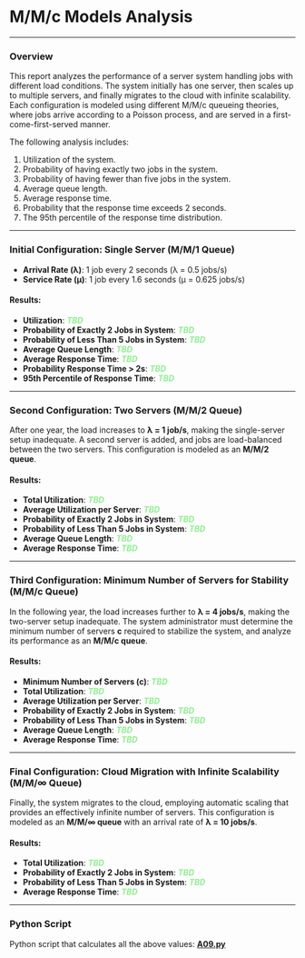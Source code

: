 # M/M/c Models Analysis
___

### Overview

This report analyzes the performance of a server system handling jobs with different load conditions. The system initially has one server, then scales up to multiple servers, and finally migrates to the cloud with infinite scalability. Each configuration is modeled using different M/M/c queueing theories, where jobs arrive according to a Poisson process, and are served in a first-come-first-served manner.

The following analysis includes:
1. Utilization of the system.
2. Probability of having exactly two jobs in the system.
3. Probability of having fewer than five jobs in the system.
4. Average queue length.
5. Average response time.
6. Probability that the response time exceeds 2 seconds.
7. The 95th percentile of the response time distribution.

---

### Initial Configuration: Single Server (M/M/1 Queue)

- **Arrival Rate (λ)**: 1 job every 2 seconds (λ = 0.5 jobs/s)
- **Service Rate (μ)**: 1 job every 1.6 seconds (μ = 0.625 jobs/s)

#### Results:

- **Utilization**: <span style="color:lightgreen;font-weight:bold">_TBD_</span>
- **Probability of Exactly 2 Jobs in System**: <span style="color:lightgreen;font-weight:bold">_TBD_</span>
- **Probability of Less Than 5 Jobs in System**: <span style="color:lightgreen;font-weight:bold">_TBD_</span>
- **Average Queue Length**: <span style="color:lightgreen;font-weight:bold">_TBD_</span>
- **Average Response Time**: <span style="color:lightgreen;font-weight:bold">_TBD_</span>
- **Probability Response Time > 2s**: <span style="color:lightgreen;font-weight:bold">_TBD_</span>
- **95th Percentile of Response Time**: <span style="color:lightgreen;font-weight:bold">_TBD_</span>

---

### Second Configuration: Two Servers (M/M/2 Queue)

After one year, the load increases to **λ = 1 job/s**, making the single-server setup inadequate. A second server is added, and jobs are load-balanced between the two servers. This configuration is modeled as an **M/M/2 queue**.

#### Results:

- **Total Utilization**: <span style="color:lightgreen;font-weight:bold">_TBD_</span>
- **Average Utilization per Server**: <span style="color:lightgreen;font-weight:bold">_TBD_</span>
- **Probability of Exactly 2 Jobs in System**: <span style="color:lightgreen;font-weight:bold">_TBD_</span>
- **Probability of Less Than 5 Jobs in System**: <span style="color:lightgreen;font-weight:bold">_TBD_</span>
- **Average Queue Length**: <span style="color:lightgreen;font-weight:bold">_TBD_</span>
- **Average Response Time**: <span style="color:lightgreen;font-weight:bold">_TBD_</span>

---

### Third Configuration: Minimum Number of Servers for Stability (M/M/c Queue)

In the following year, the load increases further to **λ = 4 jobs/s**, making the two-server setup inadequate. The system administrator must determine the minimum number of servers **c** required to stabilize the system, and analyze its performance as an **M/M/c queue**.

#### Results:

- **Minimum Number of Servers (c)**: <span style="color:lightgreen;font-weight:bold">_TBD_</span>
- **Total Utilization**: <span style="color:lightgreen;font-weight:bold">_TBD_</span>
- **Average Utilization per Server**: <span style="color:lightgreen;font-weight:bold">_TBD_</span>
- **Probability of Exactly 2 Jobs in System**: <span style="color:lightgreen;font-weight:bold">_TBD_</span>
- **Probability of Less Than 5 Jobs in System**: <span style="color:lightgreen;font-weight:bold">_TBD_</span>
- **Average Queue Length**: <span style="color:lightgreen;font-weight:bold">_TBD_</span>
- **Average Response Time**: <span style="color:lightgreen;font-weight:bold">_TBD_</span>

---

### Final Configuration: Cloud Migration with Infinite Scalability (M/M/∞ Queue)

Finally, the system migrates to the cloud, employing automatic scaling that provides an effectively infinite number of servers. This configuration is modeled as an **M/M/∞ queue** with an arrival rate of **λ = 10 jobs/s**.

#### Results:

- **Total Utilization**: <span style="color:lightgreen;font-weight:bold">_TBD_</span>
- **Probability of Exactly 2 Jobs in System**: <span style="color:lightgreen;font-weight:bold">_TBD_</span>
- **Probability of Less Than 5 Jobs in System**: <span style="color:lightgreen;font-weight:bold">_TBD_</span>
- **Average Response Time**: <span style="color:lightgreen;font-weight:bold">_TBD_</span>

---

### Python Script

Python script that calculates all the above values: [**A09.py**](A09.py)
